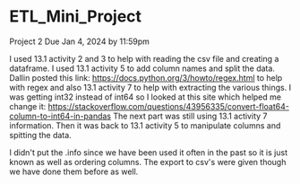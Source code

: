 # ETL_Mini_Project
Project 2 Due Jan 4, 2024 by 11:59pm






I used 13.1 activity 2 and 3 to help with reading the csv file and creating a dataframe.
I used 13.1 activity 5 to add column names and split the data.
Dallin posted this link: https://docs.python.org/3/howto/regex.html to help with regex and also 13.1 activity 7 to help with extracting the various things.
I was getting int32 instead of int64 so I looked at this site which helped me change it: https://stackoverflow.com/questions/43956335/convert-float64-column-to-int64-in-pandas
The next part was still using 13.1 activity 7 information. Then it was back to 13.1 activity 5  to manipulate columns and spitting the data.

I didn't put the .info since we have been used it often in the past so it is just known as well as ordering columns. The export to csv's were given though we have done them before as well.
